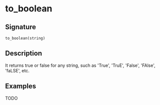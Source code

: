 # to_boolean

## Signature

`to_boolean(string)`

## Description

It returns true or false for any string, such as 'True', 'TruE', 'False', 'FAlse', 'faLSE', etc.

## Examples

TODO
